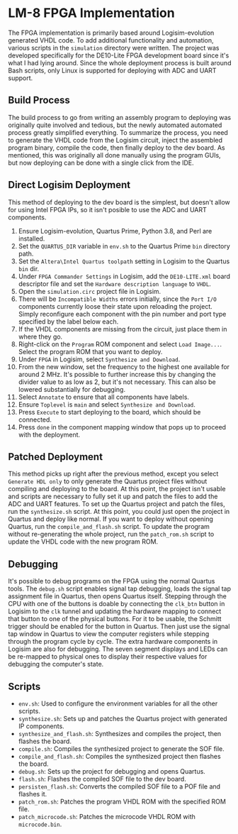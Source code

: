 # LM-8 FPGA Implementation
The FPGA implementation is primarily based around Logisim-evolution generated VHDL code. To add
additional functionality and automation, various scripts in the `simulation` directory were 
written. The project was developed specifically for the DE10-Lite FPGA development board since
it's what I had lying around. Since the whole deployment process is built around Bash scripts, only
Linux is supported for deploying with ADC and UART support.

## Build Process
The build process to go from writing an assembly program to deploying was originally quite involved
and tedious, but the newly automated automated process greatly simplified everything. To summarize
the process, you need to generate the VHDL code from the Logisim circuit, inject the assembled
program binary, compile the code, then finally deploy to the dev board. As mentioned, this was
originally all done manually using the program GUIs, but now deploying can be done with a single
click from the IDE.

## Direct Logisim Deployment
This method of deploying to the dev board is the simplest, but doesn't allow for using Intel FPGA
IPs, so it isn't posible to use the ADC and UART components.
1. Ensure Logisim-evolution, Quartus Prime, Python 3.8, and Perl are installed.
2. Set the `QUARTUS_DIR` variable in `env.sh` to the Quartus Prime `bin` directory path.
3. Set the `Altera\Intel Quartus toolpath` setting in Logisim to the Quartus `bin` dir.
4. Under `FPGA Commander Settings` in Logisim, add the `DE10-LITE.xml` board descriptor file and
   set the `Hardware description language` to `VHDL`.
5. Open the `simulation.circ` project file in Logisim.
6. There will be `Incompatible Widths` errors initially, since the `Port I/O` components 
   currently loose their state upon reloading the project. Simply reconfigure each component
   with the pin number and port type specified by the label below each. 
7. If the VHDL components are missing from the circuit, just place them in where they go.
8. Right-click on the `Program` ROM component and select `Load Image...`. Select the program ROM
   that you want to deploy.
9. Under `FPGA` in Logisim, select `Synthesize and Download`.
10. From the new window, set the frequency to the highest one available for around 2 MHz. It's
   possible to further increase this by changing the divider value to as low as 2, but it's not
   necessary. This can also be lowered substantially for debugging.
11. Select `Annotate` to ensure that all components have labels.
12. Ensure `Toplevel` is `main` and select `Synthesize and Download`.
13. Press `Execute` to start deploying to the board, which should be connected.
14. Press `done` in the component mapping window that pops up to proceed with the deployment.

## Patched Deployment
This method picks up right after the previous method, except you select `Generate HDL only` to
only generate the Quartus project files without compiling and deploying to the board. At this
point, the project isn't usable and scripts are necessary to fully set it up and patch the
files to add the ADC and UART features. To set up the Quartus project and patch the files,
run the `synthesize.sh` script. At this point, you could just open the project in Quartus and
deploy like normal. If you want to deploy without opening Quartus, run the `compile_and_flash.sh`
script. To update the program without re-generating the whole project, run the `patch_rom.sh`
script to update the VHDL code with the new program ROM.

## Debugging
It's possible to debug programs on the FPGA using the normal Quartus tools. The `debug.sh` script
enables signal tap debugging, loads the signal tap assignment file in Quartus, then opens Quartus
itself. Stepping through the CPU with one of the buttons is doable by connecting the `clk_btn`
button in Logisim to the `clk` tunnel and updating the hardware mapping to connect that button
to one of the physical buttons. For it to be usable, the Schmitt trigger should be enabled for the
button in Quartus. Then just use the signal tap window in Quartus to view the computer registers
while stepping through the program cycle by cycle. The extra hardware components in Logisim are
also for debugging. The seven segment displays and LEDs can be re-mapped to physical ones to
display their respective values for debugging the computer's state.

## Scripts
- `env.sh`: Used to configure the environment variables for all the other scripts.
- `synthesize.sh`: Sets up and patches the Quartus project with generated IP components.
- `synthesize_and_flash.sh`: Synthesizes and compiles the project, then flashes the board.
- `compile.sh`: Compiles the synthesized project to generate the SOF file.
- `compile_and_flash.sh`: Compiles the synthesized project then flashes the board.
- `debug.sh`: Sets up the project for debugging and opens Quartus.
- `flash.sh`: Flashes the compiled SOF file to the dev board.
- `persisten_flash.sh`: Converts the compiled SOF file to a POF file and flashes it.
- `patch_rom.sh`: Patches the program VHDL ROM with the specified ROM file.
- `patch_microcode.sh`: Patches the microcode VHDL ROM with `microcode.bin`.
